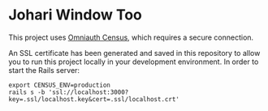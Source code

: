 # Johari Window Too

This project uses [Omniauth Census](https://github.com/turingschool-projects/omniauth-census), which requires a secure connection.

An SSL certificate has been generated and saved in this repository to allow you to run this project locally in your development environment. In order to start the Rails server:

```
export CENSUS_ENV=production
rails s -b 'ssl://localhost:3000?key=.ssl/localhost.key&cert=.ssl/localhost.crt'
```


